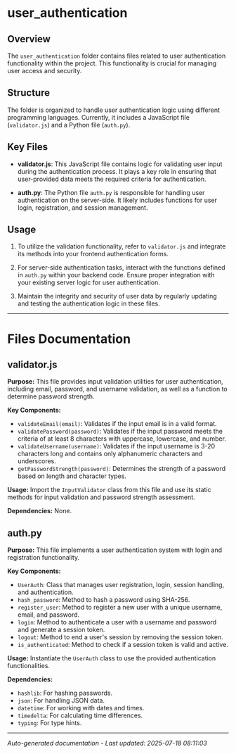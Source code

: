 # user_authentication

## Overview
The `user_authentication` folder contains files related to user authentication functionality within the project. This functionality is crucial for managing user access and security.

## Structure
The folder is organized to handle user authentication logic using different programming languages. Currently, it includes a JavaScript file (`validator.js`) and a Python file (`auth.py`).

## Key Files
- **validator.js**: This JavaScript file contains logic for validating user input during the authentication process. It plays a key role in ensuring that user-provided data meets the required criteria for authentication.
  
- **auth.py**: The Python file `auth.py` is responsible for handling user authentication on the server-side. It likely includes functions for user login, registration, and session management.

## Usage
1. To utilize the validation functionality, refer to `validator.js` and integrate its methods into your frontend authentication forms.
   
2. For server-side authentication tasks, interact with the functions defined in `auth.py` within your backend code. Ensure proper integration with your existing server logic for user authentication.

3. Maintain the integrity and security of user data by regularly updating and testing the authentication logic in these files.

---

# Files Documentation

## validator.js

**Purpose:** This file provides input validation utilities for user authentication, including email, password, and username validation, as well as a function to determine password strength.

**Key Components:**
- `validateEmail(email)`: Validates if the input email is in a valid format.
- `validatePassword(password)`: Validates if the input password meets the criteria of at least 8 characters with uppercase, lowercase, and number.
- `validateUsername(username)`: Validates if the input username is 3-20 characters long and contains only alphanumeric characters and underscores.
- `getPasswordStrength(password)`: Determines the strength of a password based on length and character types.

**Usage:** Import the `InputValidator` class from this file and use its static methods for input validation and password strength assessment.

**Dependencies:** None.

## auth.py

**Purpose:** This file implements a user authentication system with login and registration functionality.

**Key Components:**
- `UserAuth`: Class that manages user registration, login, session handling, and authentication.
- `hash_password`: Method to hash a password using SHA-256.
- `register_user`: Method to register a new user with a unique username, email, and password.
- `login`: Method to authenticate a user with a username and password and generate a session token.
- `logout`: Method to end a user's session by removing the session token.
- `is_authenticated`: Method to check if a session token is valid and active.

**Usage:** Instantiate the `UserAuth` class to use the provided authentication functionalities.

**Dependencies:** 
- `hashlib`: For hashing passwords.
- `json`: For handling JSON data.
- `datetime`: For working with dates and times.
- `timedelta`: For calculating time differences.
- `typing`: For type hints.

---
*Auto-generated documentation - Last updated: 2025-07-18 08:11:03*
